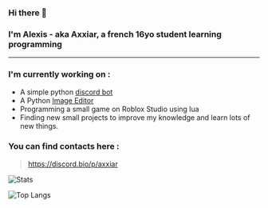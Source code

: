 ### Hi there 👋
### I'm Alexis - aka **Axxiar**, a french 16yo student learning programming
<hr>

### I'm currently working on :

- A simple python [discord bot](http://github.com/Hypermario/TUMO-bot)
- A Python [Image Editor](https://github.com/AXXIAR/PhotoShape)
- Programming a small game on Roblox Studio using lua
- Finding new small projects to improve my knowledge and learn lots of new things.

### You can find contacts here :
> https://discord.bio/p/axxiar


![Stats](https://github-readme-stats.vercel.app/api?username=axxiar&show_icons=true&theme=monokai&hide_border=false)

![Top Langs](https://github-readme-stats.vercel.app/api/top-langs/?username=axxiar&layout=compact&theme=monokai)
